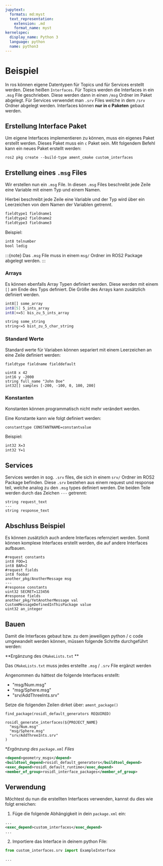 ```yaml
---
jupytext:
  formats: md:myst
  text_representation:
    extension: .md
    format_name: myst
kernelspec:
  display_name: Python 3
  language: python
  name: python3
---
```


# Beispiel

In ros können eigene Datentypen für Topics und für Services erstellt werden. Diese heißen `Interfaces`. Für Topics werden die Interfaces in ein `.msg` File geschrieben. Diese werden dann in einen `/msg` Ordner im Paket abgelegt. Für Services verwendet man `.srv` Files welche in dem `/srv` Ordner abgelegt werden. Interfaces können **nur in c Paketen** gebaut werden.

## Erstellung Interface Paket

Um eigene Interfaces implementieren zu können, muss ein eigenes Paket erstellt werden. Dieses Paket muss ein `c` Paket sein.
Mit folgendem Befehl kann ein neues Paket erstellt werden:

```
ros2 pkg create --build-type ament_cmake custom_interfaces
```

## Erstellung eines `.msg` Files

Wir erstellen nun ein `.msg` File. In diesen `.msg` Files beschreibt jede Zeile eine Variable mit einem Typ und einem Namen.

Hierbei beschreibt jede Zeile eine Variable und der Typ wird über ein Leerzeichen von dem Namen der Variablen getrennt.

```bash
fieldtype1 fieldname1
fieldtype2 fieldname2
fieldtype3 fieldname3
```

Beispiel:

```bash
int8 telnumber
bool ledig
```

:::{note}
Das `.msg` File muss in einem `msg/` Ordner im ROS2 Package abgelegt werden.
:::

### Arrays

Es können ebenfalls Array Typen definiert werden. Diese werden mit einem `[]` am Ende des Typs definiert. Die Größe des Arrays kann zusätzlich definiert werden.

```bash
int8[] some_array
int8[5] 5_ints_array
int8[<=5] bis_zu_5_ints_array

string some_string
string<=5 bist_zu_5_char_string
```

### Standard Werte

Standard werte für Variaben können separiert mit einem Leerzeichen an eine Zeile definiert werden:

```
fieldtype fieldname fielddefault
```

```
uint8 x 42
int16 y -2000
string full_name "John Doe"
int32[] samples [-200, -100, 0, 100, 200]
```

### Konstanten

Konstanten können programmatisch nicht mehr verändert werden.

Eine Konstante kann wie folgt definiert werden:

```
constanttype CONSTANTNAME=constantvalue
```

Beispiel:

```bash
int32 X=3
int32 Y=1
```

## Services


Services werden in sog. `.srv` files, die sich in einem `srv/` Ordner im ROS2 Package befinden.
Diese `.srv` bestehen aus einem request und response teil, welche analog zu den `.msg` types definiert werden. Die beiden Teile werden durch das Zeichen `---` getrennt:

```
string request_text
---
string response_text
```


## Abschluss Beispiel

Es können zusätzlich auch andere Interfaces refernziert werden. Somit können komplexe Interfaces erstellt werden, die auf andere Interfaces aufbauen.

```
#request constants
int8 FOO=1
int8 BAR=2
#request fields
int8 foobar
another_pkg/AnotherMessage msg
---
#response constants
uint32 SECRET=123456
#response fields
another_pkg/YetAnotherMessage val
CustomMessageDefinedInThisPackage value
uint32 an_integer
```

## Bauen

Damit die Interfaces gebaut bzw. zu dem jeweiligen python / c code umgewandelt werden können, müssen folgende Schritte durchgeführt werden:

**Ergänzung des `CMakeLists.txt` **

Das `CMakeLists.txt` muss jedes erstellte `.msg` / `.srv` File ergänzt werden

Angenommen du hättest die folgende Interfaces erstellt:
  - "msg/Num.msg"
  - "msg/Sphere.msg"
  - "srv/AddThreeInts.srv"


Setze die folgenden Zeilen dirket über: `ament_package()`

```
find_package(rosidl_default_generators REQUIRED)

rosidl_generate_interfaces(${PROJECT_NAME}
  "msg/Num.msg"
  "msg/Sphere.msg"
  "srv/AddThreeInts.srv"
)
```


**Ergänzung des `package.xml` Files*

```xml
<depend>geometry_msgs</depend>
<buildtool_depend>rosidl_default_generators</buildtool_depend>
<exec_depend>rosidl_default_runtime</exec_depend>
<member_of_group>rosidl_interface_packages</member_of_group>
```



## Verwendung

Möchtest du nun die erstellten Interfaces verwenden, kannst du dies wie folgt erreichen:

1. Füge die folgende Abhängigkeit in dein `package.xml` ein:

```xml
...
<exec_depend>custom_interfaces</exec_depend>
...
```

2. Importiere das Interface in deinem python File:

```python
from custom_interfaces.srv import ExampleInterface

...
```















